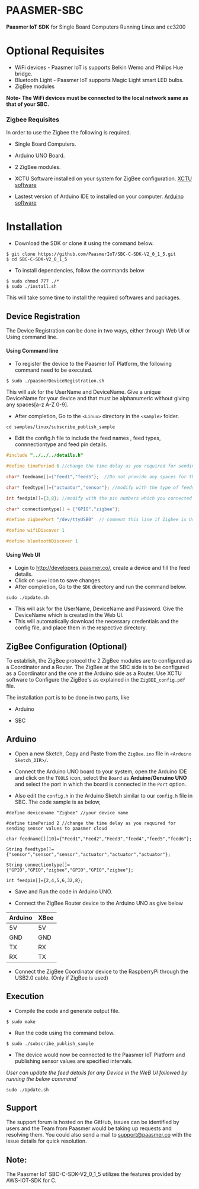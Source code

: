 # PAASMER-SBC

**Paasmer IoT SDK** for Single Board Computers Running Linux and cc3200

# Optional Requisites
* WiFi devices - Paasmer IoT is supports Belkin Wemo and Philips Hue bridge.
* Bluetooth Light - Paasmer IoT supports Magic Light smart LED bulbs.
* ZigBee modules

**Note- The WiFi devices must be connected to the local network same as that of your SBC.**

### Zigbee Requisites
In order to use the Zigbee the following is required.

* Single Board Computers.

* Arduino UNO Board.

* 2 ZigBee modules.

* XCTU Software installed on your system for ZigBee configuration. [XCTU software](https://www.digi.com/products/xbee-rf-solutions/xctu-software/xctu)

* Lastest version of Arduino IDE to installed on your computer. [Arduino software](https://www.arduino.cc/en/main/software)

# Installation

* Download the SDK or clone it using the command below.

```
$ git clone https://github.com/PaasmerIoT/SBC-C-SDK-V2_0_1_5.git
$ cd SBC-C-SDK-V2_0_1_5
```
* To install dependencies, follow the commands below

```
$ sudo chmod 777 ./*
$ sudo ./install.sh
```
This will take some time to install the required softwares and packages.

## Device Registration
The Device Registration can be done in two ways, either through Web UI or Using command line.

#### Using Command line

* To register the device to the Paasmer IoT Platform, the following command need to be executed.

```
$ sudo ./paasmerDeviceRegistration.sh
```

This will ask for the UserName and DeviceName. Give a unique DeviceName for your device and that must be alphanumeric without giving any spaces[a-z A-Z 0-9].

 
* After completion, Go to the `<Linux>` directory in the `<sample>` folder.
```
cd samples/linux/subscribe_publish_sample
```

* Edit the config.h file to include the feed names , feed types, connnectiontype and feed pin details. 

```c
#include "../../../details.h"

#define timePeriod 6 //change the time delay as you required for sending actuator values to paasmer cloud

char* feedname[]={"feed1","feed5"};  //Do not provide any spaces for the feeds.

char* feedtype[]={"actuator","sensor"}; //modify with the type of feeds i.e., actuator or sensor

int feedpin[]={3,8}; //modify with the pin numbers which you connected devices (actuator or sensor)

char* connectiontype[] = {"GPIO","zigbee"};

#define zigbeePort "/dev/ttyUSB0"  // comment this line if Zigbee is Used

#define wifiDiscover 1

#define bluetoothDiscover 1
```

#### Using Web UI
* Login to http://developers.paasmer.co/, create a device and fill the feed details.
* Click on `save` icon to save changes. 
* After completion, Go to the `SDK` directory and run the command below.

```
sudo ./Update.sh
```
* This will ask for the UserName, DeviceName and Password. Give the DeviceName which is created in the Web UI.
* This will automatically download the necessary credentials and the config file, and place them in the respective directory.

## ZigBee Configuration (Optional)

To establish, the ZigBee protocol the 2 ZigBee modules are to configured as a Coordinator and a Router. The ZigBee at the SBC side is to be configured as a Coordinator and the one at the Arduino side as a Router. Use XCTU software to Configure the ZigBee's as explained in the `ZigBEE_config.pdf` file.

The installation part is to be done in two parts, like

* Arduino  

* SBC 
 
## Arduino 

* Open a new Sketch, Copy and Paste from the `ZigBee.ino` file in `<Arduino Sketch_DIR>/`.

* Connect the Arduino UNO board to your system, open the Arduino IDE and click on the `TOOLS` icon, select the `Board` as **Arduino/Genuino UNO** and select the port in which the board is connected in the `Port` option. 

* Also edit the `config.h` in the Arduino Sketch similar to our `config.h` file in SBC. The code sample is as below,

```
#define devicename "Zigbee" //your device name

#define timePeriod 2 //change the time delay as you required for sending sensor values to paasmer cloud

char feedname[][10]={"Feed1","Feed2","Feed3","feed4","feed5","feed6"};

String feedtype[]={"sensor","sensor","sensor","actuator","actuator","actuator"};

String connectiontype[]= {"GPIO","GPIO","zigbee","GPIO","GPIO","zigbee"};

int feedpin[]={2,4,5,6,32,8};
```
* Save and Run the code in Arduino UNO.

* Connect the ZigBee Router device to the Arduino UNO as give below

| Arduino   | XBee |
| --------- | -----|
| 5V        | 5V   |
| GND       | GND  |
| TX        | RX   |
| RX        | TX   |

* Connect the ZigBee Coordinator device to the RaspberryPi through the USB2.0 cable. (Only if ZigBee is used)

## Execution 
   
* Compile the code and generate output file.
```
$ sudo make
```
* Run the code using the command below.

```
$ sudo ./subscribe_publish_sample
```

* The device would now be connected to the Paasmer IoT Platform and publishing sensor values are specified intervals.

*User can update the feed details for any Device in the WeB UI followed by running the below command`*
```
sudo ./Update.sh
```

## Support

The support forum is hosted on the GitHub, issues can be identified by users and the Team from Paasmer would be taking up requests and resolving them. You could also send a mail to support@paasmer.co with the issue details for quick resolution.

## Note:

The Paasmer IoT SBC-C-SDK-V2_0_1_5 utilizes the features provided by AWS-IOT-SDK for C.

